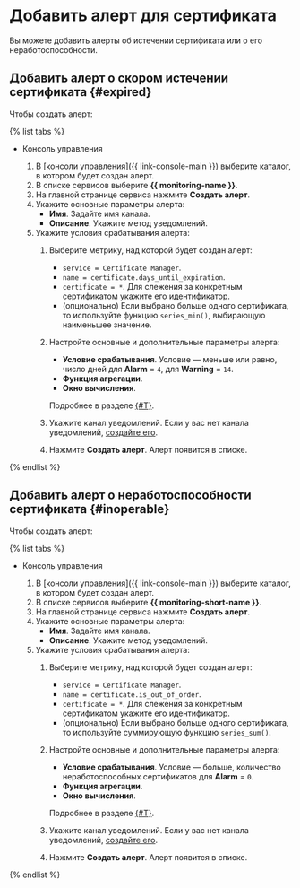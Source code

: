 # Добавить алерт для сертификата

Вы можете добавить алерты об истечении сертификата или о его неработоспособности.

## Добавить алерт о скором истечении сертификата {#expired}

Чтобы создать алерт:

{% list tabs %}

- Консоль управления

  1. В [консоли управления]({{ link-console-main }}) выберите [каталог](../../resource-manager/concepts/resources-hierarchy.md#folder), в котором будет создан алерт.
  1. В списке сервисов выберите **{{ monitoring-name }}**.
  1. На главной странице сервиса нажмите **Создать алерт**.
  1. Укажите основные параметры алерта:
     * **Имя**. Задайте имя канала.
     * **Описание**. Укажите метод уведомлений.
  1. Укажите условия срабатывания алерта:
     1. Выберите метрику, над которой будет создан алерт:
        * `service = Certificate Manager`.
        * `name = certificate.days_until_expiration`.
        * `certificate = *`. Для слежения за конкретным сертификатом укажите его идентификатор.
        * (опционально) Если выбрано больше одного сертификата, то используйте функцию `series_min()`, выбирающую наименьшее значение.
     1. Настройте основные и дополнительные параметры алерта:
        * **Условие срабатывания**. Условие — меньше или равно, число дней для **Alarm** = `4`, для **Warning** = `14`. 
        * **Функция агрегации**.
        * **Окно вычисления**.

        
        Подробнее в разделе [{#T}](../../monitoring/concepts/alerting.md#alert-parameters).


     1. Укажите канал уведомлений. Если у вас нет канала уведомлений, [создайте его](../../monitoring/operations/alert/create-channel.md).
     1. Нажмите **Создать алерт**. Алерт появится в списке.

{% endlist %}

## Добавить алерт о неработоспособности сертификата {#inoperable}

Чтобы создать алерт:

{% list tabs %}

- Консоль управления

  1. В [консоли управления]({{ link-console-main }}) выберите каталог, в котором будет создан алерт.
  1. В списке сервисов выберите **{{ monitoring-short-name }}**.
  1. На главной странице сервиса нажмите **Создать алерт**.
  1. Укажите основные параметры алерта:
     * **Имя**. Задайте имя канала.
     * **Описание**. Укажите метод уведомлений.
  1. Укажите условия срабатывания алерта:
     1. Выберите метрику, над которой будет создан алерт:
        * `service = Certificate Manager`.
        * `name = certificate.is_out_of_order`.
        * `certificate = *`. Для слежения за конкретным сертификатом укажите его идентификатор.
        * (опционально) Если выбрано больше одного сертификата, то используйте суммирующую функцию `series_sum()`.
     1. Настройте основные и дополнительные параметры алерта:
        * **Условие срабатывания**. Условие — больше, количество неработоспособных сертификатов для **Alarm** = `0`. 
        * **Функция агрегации**.
        * **Окно вычисления**.

        
        Подробнее в разделе [{#T}](../../monitoring/concepts/alerting.md#alert-parameters). 


     1. Укажите канал уведомлений. Если у вас нет канала уведомлений, [создайте его](../../monitoring/operations/alert/create-channel.md).
     1. Нажмите **Создать алерт**. Алерт появится в списке.

{% endlist %}